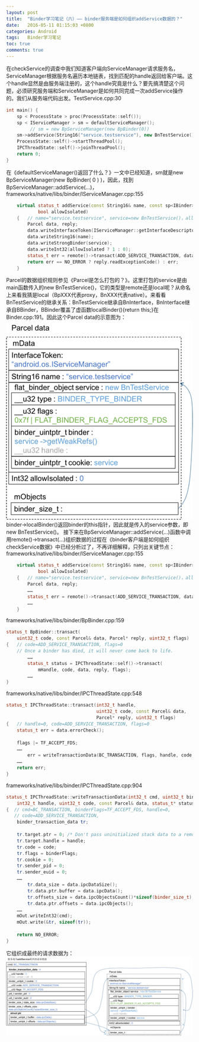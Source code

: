 ```yaml
---
layout: post
title:  "Binder学习笔记（六）—— binder服务端是如何组织addService数据的？"
date:   2016-05-11 01:15:03 +0800
categories: Android
tags:   Binder学习笔记
toc: true
comments: true
---
```

在checkService的调查中我们知道客户端向ServiceManager请求服务名，ServiceManager根据服务名遍历本地链表，找到匹配的handle返回给客户端。这个handle显然是由服务端注册的，这个handle究竟是什么？要先搞清楚这个问题，必须研究服务端和ServiceManager是如何共同完成一次addService操作的。我们从服务端代码出发。TestService.cpp:30
``` c++
int main() {
    sp < ProcessState > proc(ProcessState::self());
    sp < IServiceManager > sm = defaultServiceManager(); 
         // sm = new BpServiceManager(new BpBinder(0))
    sm->addService(String16("service.testservice"), new BnTestService());
    ProcessState::self()->startThreadPool();
    IPCThreadState::self()->joinThreadPool();
    return 0;
}
```
在《defaultServiceManager()返回了什么？》一文中已经知道，sm就是new BpServiceManager(new BpBinder( 0 ) )，因此，找到BpServiceManager::addService(…)，frameworks/native/libs/binder/IServiceManager.cpp:155
``` c++
    virtual status_t addService(const String16& name, const sp<IBinder>& service,
            bool allowIsolated)
    {   // name="service.testservice", service=new BnTestService()，allowIsolated=false
        Parcel data, reply;
        data.writeInterfaceToken(IServiceManager::getInterfaceDescriptor());
        data.writeString16(name);
        data.writeStrongBinder(service);
        data.writeInt32(allowIsolated ? 1 : 0);
        status_t err = remote()->transact(ADD_SERVICE_TRANSACTION, data, &reply);
        return err == NO_ERROR ? reply.readExceptionCode() : err;
    }
```
Parcel的数据组织规则参见《Parcel是怎么打包的？》。这里打包的service是由main函数传入的new BnTestService()，它的类型是remote还是local呢？从命名上来看我猜是local（BpXXX代表proxy，BnXXX代表native）。来看看BnTestService的继承关系：BnTestService继承自BnInterface<ITestService>，BnInterface继承自BBinder，BBinder覆盖了虚函数localBinder(){return this;}在Binder.cpp:191。因此这个Parcel data的示意图为：
![Server端为addService请求组织的数据](0514BinderLearning6/img01.png)
binder->localBinder()返回binder的this指针，因此就是传入的service参数，即new BnTestService()。
接下来在BpServiceManager::addService(…)函数中调用remote()->transact(…)组织数据的过程在《binder客户端是如何组织checkService数据》中已经分析过了，不再详细解释，只列出关键节点：
frameworks/native/libs/binder/IServiceManager.cpp:155
``` c++
    virtual status_t addService(const String16& name, const sp<IBinder>& service,
            bool allowIsolated)
    {   // name="service.testservice", service=new BnTestService()，allowIsolated=false
        Parcel data, reply;
        ……
        status_t err = remote()->transact(ADD_SERVICE_TRANSACTION, data, &reply);
        ……
    }
```
frameworks/native/libs/binder/BpBinder.cpp:159
``` c++
status_t BpBinder::transact(
    uint32_t code, const Parcel& data, Parcel* reply, uint32_t flags)
{   // code=ADD_SERVICE_TRANSACTION, flags=0
    // Once a binder has died, it will never come back to life.
        ……
        status_t status = IPCThreadState::self()->transact(
            mHandle, code, data, reply, flags);
        ……
}
```
frameworks/native/libs/binder/IPCThreadState.cpp:548
``` c++
status_t IPCThreadState::transact(int32_t handle,
                                  uint32_t code, const Parcel& data,
                                  Parcel* reply, uint32_t flags)
{   // handle=0, code=ADD_SERVICE_TRANSACTION, flags=0
    status_t err = data.errorCheck();

    flags |= TF_ACCEPT_FDS; 
    ……
        err = writeTransactionData(BC_TRANSACTION, flags, handle, code, data, NULL);
    ……    
    return err;
}
```
frameworks/native/libs/binder/IPCThreadState.cpp:904
``` c++
status_t IPCThreadState::writeTransactionData(int32_t cmd, uint32_t binderFlags,
    int32_t handle, uint32_t code, const Parcel& data, status_t* statusBuffer)
{  // cmd=BC_TRANSACTION, binderFlags=TF_ACCEPT_FDS, handle=0, 
   // code=ADD_SERVICE_TRANSACTION, 
    binder_transaction_data tr;

    tr.target.ptr = 0; /* Don't pass uninitialized stack data to a remote process */
    tr.target.handle = handle;
    tr.code = code;
    tr.flags = binderFlags;
    tr.cookie = 0;
    tr.sender_pid = 0;
    tr.sender_euid = 0; 
    ……
        tr.data_size = data.ipcDataSize();
        tr.data.ptr.buffer = data.ipcData();
        tr.offsets_size = data.ipcObjectsCount()*sizeof(binder_size_t);
        tr.data.ptr.offsets = data.ipcObjects();
    …… 
    mOut.writeInt32(cmd);
    mOut.write(&tr, sizeof(tr));
    
    return NO_ERROR;
}
```
它组织成最终的请求数据为：
![Server端为addService组织的请求数据](0514BinderLearning6/img02.png)